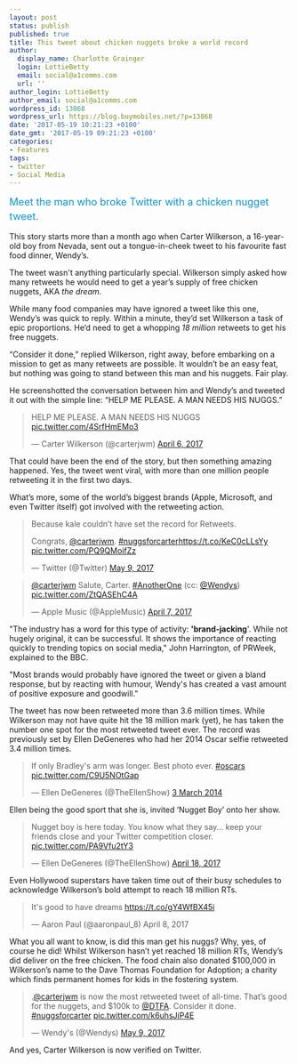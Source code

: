 ```yaml
---
layout: post
status: publish
published: true
title: This tweet about chicken nuggets broke a world record
author:
  display_name: Charlotte Grainger
  login: LottieBetty
  email: social@a1comms.com
  url: ''
author_login: LottieBetty
author_email: social@a1comms.com
wordpress_id: 13868
wordpress_url: https://blog.buymobiles.net/?p=13868
date: '2017-05-19 10:21:23 +0100'
date_gmt: '2017-05-19 09:21:23 +0100'
categories:
- Features
tags:
- twitter
- Social Media
---
```

<p><span class="postStandFirst" style="color: #0896d5; line-height: 26px; font-size: 18px;">Meet the man who broke Twitter with a chicken nugget tweet.</span></p>
<p>This story starts more than a month ago when Carter Wilkerson, a 16-year-old boy from Nevada, sent out a tongue-in-cheek tweet to his favourite fast food dinner, Wendy&rsquo;s.</p>
<p>The tweet wasn't anything particularly special. Wilkerson simply asked how many retweets he would need to get a year&rsquo;s supply of free chicken nuggets, AKA <em>the dream</em>.</p>
<p>While many food companies may have ignored a tweet like this one, Wendy&rsquo;s was quick to reply. Within a minute, they&rsquo;d set Wilkerson a task of epic proportions. He&rsquo;d need to get a whopping <em>18 million</em> retweets to get his free nuggets.</p>
<p>&ldquo;Consider it done,&rdquo; replied Wilkerson, right away, before embarking on a mission to get as many retweets are possible. It wouldn&rsquo;t be an easy feat, but nothing was going to stand between this man and his nuggets. Fair play.</p>
<p>He screenshotted the conversation between him and Wendy&rsquo;s and tweeted it out with the simple line: &ldquo;HELP ME PLEASE. A MAN NEEDS HIS NUGGS.&rdquo;</p>
<blockquote class="twitter-tweet" data-lang="en">
<p dir="ltr" lang="en">HELP ME PLEASE. A MAN NEEDS HIS NUGGS <a href="https://t.co/4SrfHmEMo3">pic.twitter.com/4SrfHmEMo3</a></p>
<p>&mdash; Carter Wilkerson (@carterjwm) <a href="https://twitter.com/carterjwm/status/849813577770778624">April 6, 2017</a></p></blockquote>
<p><script async src="//platform.twitter.com/widgets.js" charset="utf-8"></script></p>
<p>That could have been the end of the story, but then something amazing happened. Yes, the tweet went viral, with more than one million people retweeting it in the first two days.</p>
<p>What&rsquo;s more, some of the world&rsquo;s biggest brands (Apple, Microsoft, and even Twitter itself) got involved with the retweeting action.</p>
<blockquote class="twitter-tweet" data-lang="en">
<p dir="ltr" lang="en">Because kale couldn&rsquo;t have set the record for Retweets.</p>
<p>Congrats, <a href="https://twitter.com/carterjwm">@carterjwm</a>. <a href="https://twitter.com/hashtag/nuggsforcarter?src=hash">#nuggsforcarter</a><a href="https://t.co/KeC0cLLsYy">https://t.co/KeC0cLLsYy</a> <a href="https://t.co/PQ9QMoifZz">pic.twitter.com/PQ9QMoifZz</a></p>
<p>&mdash; Twitter (@Twitter) <a href="https://twitter.com/Twitter/status/861944109573033984">May 9, 2017</a></p></blockquote>
<p><script async src="//platform.twitter.com/widgets.js" charset="utf-8"></script></p>
<blockquote class="twitter-tweet" data-lang="en">
<p dir="ltr" lang="fr"><a href="https://twitter.com/carterjwm">@carterjwm</a> Salute, Carter. <a href="https://twitter.com/hashtag/AnotherOne?src=hash">#AnotherOne</a> (cc: <a href="https://twitter.com/Wendys">@Wendys</a>) <a href="https://t.co/ZtQASEhC4A">pic.twitter.com/ZtQASEhC4A</a></p>
<p>&mdash; Apple Music (@AppleMusic) <a href="https://twitter.com/AppleMusic/status/850446171071889408">April 7, 2017</a></p></blockquote>
<p><script async src="//platform.twitter.com/widgets.js" charset="utf-8"></script></p>
<p>"The industry has a word for this type of activity: <strong>'brand-jacking</strong>'. While not hugely original, it can be successful. It shows the importance of reacting quickly to trending topics on social media," John Harrington, of PRWeek, explained to the BBC.</p>
<p>"Most brands would probably have ignored the tweet or given a bland response, but by reacting with humour, Wendy's has created a vast amount of positive exposure and goodwill."</p>
<p>The tweet has now been retweeted more than 3.6 million times. While Wilkerson may not have quite hit the 18 million mark (yet), he has taken the number one spot for the most retweeted tweet ever. The record was previously set by Ellen DeGeneres who had her 2014 Oscar selfie retweeted 3.4 million times.</p>
<blockquote class="twitter-tweet" data-lang="en-gb">
<p dir="ltr" lang="en">If only Bradley's arm was longer. Best photo ever. <a href="https://twitter.com/hashtag/oscars?src=hash">#oscars</a> <a href="http://t.co/C9U5NOtGap">pic.twitter.com/C9U5NOtGap</a></p>
<p>&mdash; Ellen DeGeneres (@TheEllenShow) <a href="https://twitter.com/TheEllenShow/status/440322224407314432">3 March 2014</a></p></blockquote>
<p><script async src="//platform.twitter.com/widgets.js" charset="utf-8"></script></p>
<p>Ellen being the good sport that she is, invited &lsquo;Nugget Boy&rsquo; onto her show.</p>
<blockquote class="twitter-video" data-lang="en">
<p dir="ltr" lang="en">Nugget boy is here today. You know what they say... keep your friends close and your Twitter competition closer. <a href="https://t.co/PA9Vfu2tY3">pic.twitter.com/PA9Vfu2tY3</a></p>
<p>&mdash; Ellen DeGeneres (@TheEllenShow) <a href="https://twitter.com/TheEllenShow/status/854375823620558848">April 18, 2017</a></p></blockquote>
<p><script async src="//platform.twitter.com/widgets.js" charset="utf-8"></script></p>
<p>Even Hollywood superstars have taken time out of their busy schedules to acknowledge Wilkerson&rsquo;s bold attempt to reach 18 million RTs.</p>
<blockquote class="twitter-tweet" data-lang="en">
<p dir="ltr" lang="en">It's good to have dreams <a href="https://t.co/gY4WfBX45i">https://t.co/gY4WfBX45i</a></p>
<p>&mdash; Aaron Paul (@aaronpaul_8) April 8, 2017</p></blockquote>
<p><script async src="//platform.twitter.com/widgets.js" charset="utf-8"></script></p>
<p>What you all want to know, is did this man get his nuggs? Why, yes, of course he did! Whilst Wilkerson hasn&rsquo;t yet reached 18 million RTs, Wendy&rsquo;s did deliver on the free chicken. The food chain also donated $100,000 in Wilkerson&rsquo;s name to the Dave Thomas Foundation for Adoption; a charity which finds permanent homes for kids in the fostering system.</p>
<blockquote class="twitter-tweet" data-lang="en">
<p dir="ltr" lang="en">.<a href="https://twitter.com/carterjwm">@carterjwm</a> is now the most retweeted tweet of all-time. That&rsquo;s good for the nuggets, and $100k to <a href="https://twitter.com/DTFA">@DTFA</a>. Consider it done. <a href="https://twitter.com/hashtag/nuggsforcarter?src=hash">#nuggsforcarter</a> <a href="https://t.co/k6uhsJiP4E">pic.twitter.com/k6uhsJiP4E</a></p>
<p>&mdash; Wendy's (@Wendys) <a href="https://twitter.com/Wendys/status/861938018806095872">May 9, 2017</a></p></blockquote>
<p><script async src="//platform.twitter.com/widgets.js" charset="utf-8"></script></p>
<p>And yes, Carter Wilkerson is now verified on Twitter.</p>
